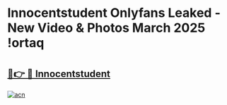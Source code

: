 # Innocentstudent Onlyfans Leaked - New Video & Photos March 2025 !ortaq

# <h2><a href="https://xx1bp2.iuczelnia.edu.pl?title=Innocentstudent&ref=ortaq">🔗👉 🔴 Innocentstudent</a></h2>

[![acn](https://github.com/user-attachments/assets/0f9c940e-d8b0-45ae-aac7-cd30a18b3e1c)](https://xx1bp2.iuczelnia.edu.pl?title=Innocentstudent&ref=ortaq)

